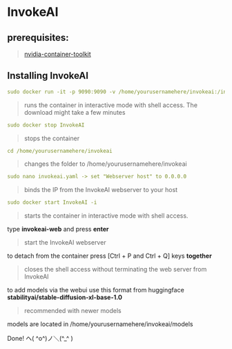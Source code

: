 # InvokeAI
## prerequisites: 
>[nvidia-container-toolkit](https://github.com/NVIDIA/nvidia-container-toolkit)
## Installing InvokeAI

```yml
sudo docker run -it -p 9090:9090 -v /home/yourusernamehere/invokeai:/invokeai/ --name InvokeAI --gpus all local/invokeai bash
```

>runs the container in interactive mode with shell access. The download might take a few minutes

```yml
sudo docker stop InvokeAI
```

>stops the container 

```yml
cd /home/yourusernamehere/invokeai
```

>changes the folder to /home/yourusernamehere/invokeai

```yml
sudo nano invokeai.yaml -> set "Webserver host" to 0.0.0.0
```

>binds the IP from the InvokeAI webserver to your host

```yml
sudo docker start InvokeAI -i
```

>starts the container in interactive mode with shell access.

type **invokeai-web** and press **enter**

>start the InvokeAI webserver

to detach from the container press [Ctrl + P and Ctrl + Q] keys **together**

>closes the shell access without terminating the web server from InvokeAI

to add models via the webui use this format from huggingface **stabilityai/stable-diffusion-xl-base-1.0**

>recommended with newer models

models are located in /home/yourusernamehere/invokeai/models

Done! ヘ( ^o^)ノ＼(^_^ )